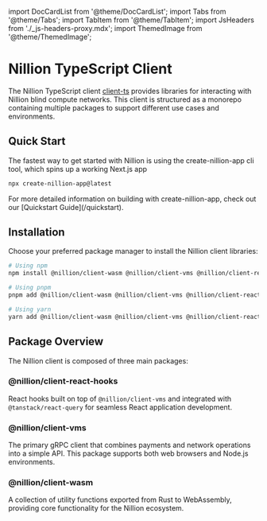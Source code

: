 import DocCardList from '@theme/DocCardList';
import Tabs from '@theme/Tabs';
import TabItem from '@theme/TabItem';
import JsHeaders from './\_js-headers-proxy.mdx';
import ThemedImage from '@theme/ThemedImage';

# Nillion TypeScript Client

The Nillion TypeScript client [client-ts](https://github.com/NillionNetwork/client-ts) provides libraries for interacting with Nillion blind compute networks. This client is structured as a monorepo containing multiple packages to support different use cases and environments.

## Quick Start

The fastest way to get started with Nillion is using the create-nillion-app cli tool, which spins up a working Next.js app

```bash
npx create-nillion-app@latest
```

<div style={{ textAlign: 'center' }}>
  <ThemedImage
    alt="Nillion Quickstart Demo"
    sources={{
        light: '/img/nillion_quickstart_demo_light.png',
        dark: '/img/nillion_quickstart_demo_dark.png',
      }}
  />
  <p>For more detailed information on building with create-nillion-app, check out our [Quickstart Guide](/quickstart).</p>
</div>

## Installation

Choose your preferred package manager to install the Nillion client libraries:

```bash
# Using npm
npm install @nillion/client-wasm @nillion/client-vms @nillion/client-react-hooks

# Using pnpm
pnpm add @nillion/client-wasm @nillion/client-vms @nillion/client-react-hooks

# Using yarn
yarn add @nillion/client-wasm @nillion/client-vms @nillion/client-react-hooks
```

## Package Overview

The Nillion client is composed of three main packages:

### @nillion/client-react-hooks

React hooks built on top of `@nillion/client-vms` and integrated with `@tanstack/react-query` for seamless React application development.

### @nillion/client-vms

The primary gRPC client that combines payments and network operations into a simple API. This package supports both web browsers and Node.js environments.

### @nillion/client-wasm

A collection of utility functions exported from Rust to WebAssembly, providing core functionality for the Nillion ecosystem.